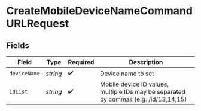# CreateMobileDeviceNameCommandURLRequest


## Fields

| Field                                                                                | Type                                                                                 | Required                                                                             | Description                                                                          |
| ------------------------------------------------------------------------------------ | ------------------------------------------------------------------------------------ | ------------------------------------------------------------------------------------ | ------------------------------------------------------------------------------------ |
| `deviceName`                                                                         | *string*                                                                             | :heavy_check_mark:                                                                   | Device name to set                                                                   |
| `idList`                                                                             | *string*                                                                             | :heavy_check_mark:                                                                   | Mobile device ID values, multiple IDs may be separated by commas (e.g. /id/13,14,15) |